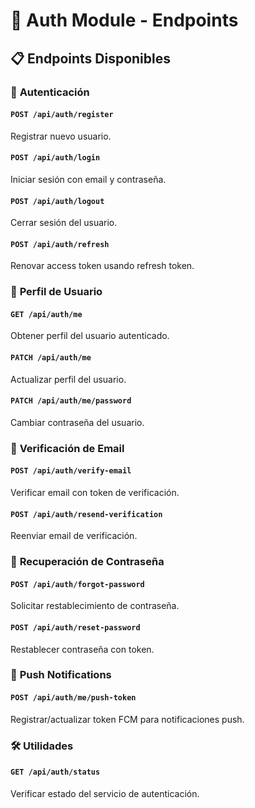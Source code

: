 # 🔐 Auth Module - Endpoints

## 📋 **Endpoints Disponibles**

### 🔐 **Autenticación**

#### `POST /api/auth/register`
Registrar nuevo usuario.

#### `POST /api/auth/login`
Iniciar sesión con email y contraseña.

#### `POST /api/auth/logout`
Cerrar sesión del usuario.

#### `POST /api/auth/refresh`
Renovar access token usando refresh token.

### 👤 **Perfil de Usuario**

#### `GET /api/auth/me`
Obtener perfil del usuario autenticado.

#### `PATCH /api/auth/me`
Actualizar perfil del usuario.

#### `PATCH /api/auth/me/password`
Cambiar contraseña del usuario.

### 📧 **Verificación de Email**

#### `POST /api/auth/verify-email`
Verificar email con token de verificación.

#### `POST /api/auth/resend-verification`
Reenviar email de verificación.

### 🔑 **Recuperación de Contraseña**

#### `POST /api/auth/forgot-password`
Solicitar restablecimiento de contraseña.

#### `POST /api/auth/reset-password`
Restablecer contraseña con token.

### 📱 **Push Notifications**

#### `POST /api/auth/me/push-token`
Registrar/actualizar token FCM para notificaciones push.

### 🛠️ **Utilidades**

#### `GET /api/auth/status`
Verificar estado del servicio de autenticación.